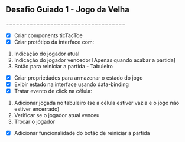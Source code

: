 ## Desafio Guiado 1 - Jogo da Velha

===================================

- [x] Criar components ticTacToe <br>
- [x] Criar protótipo da interface com: <br>

1. Indicação do jogador atual <br>
2. Indicação do jogador vencedor [Apenas quando acabar a partida] <br>
3. Botão para reiniciar a partida - Tabuleiro <br>

- [x] Criar propriedades para armazenar o estado do jogo <br>
- [x] Exibir estado na interface usando data-binding <br>
- [x] Tratar evento de click na célula: <br>

1. Adicionar jogada no tabuleiro (se a célula estiver vazia e o jogo não estiver encerrado) <br>
2. Verificar se o jogador atual venceu <br>
3. Trocar o jogador <br>

- [x] Adicionar funcionalidade do botão de reiniciar a partida <br>
